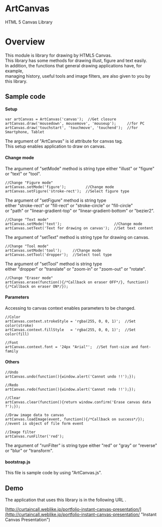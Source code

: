 ArtCanvas
=========

HTML 5 Canvas Library

# Overview
  
This module is library for drawing by HTML5 Canvas.  
This library has some methods for drawing illust, figure and text easily.  
In addition, the functions that general drawing applications have, for example,  
managing history, useful tools and image filters, are also given to you by this library.  
  
## Sample code
  
#### Setup
  
    var artCanvas = ArtCanvas('canvas');  //Get closure
    artCanvas.draw('mousedown', mousemove', 'mouseup');     //for PC
    artCanvas.draw('touchstart', 'touchmove', 'touchend');  //for Smartphone, Tablet
  
The argument of "ArtCanvas" is id attribute for canvas tag.  
This setup enables application to draw on canvas.  
  
#### Change mode
  
The argument of "setMode" method is string type either "illust" or "figure" or "text" or "tool".
  
    //Change "Figure mode"
    artCanvas.setMode('figure');         //Change mode
    artCanvas.setFigure('stroke-rect');  //Select figure type
  
The argument of "setFigure" method is string type  
either "stroke-rect" or "fill-rect" or "stroke-circle" or "fill-circle"  
or "path" or "linear-gradient-top" or "linear-gradient-bottom" or "bezier2".  
  
    //Change "Text mode"
    artCanvas.setMode('text');                        //Change mode
    artCanvas.setText('Text for drawing on canvas');  //Set text content
  
The argument of "setText" method is string type for drawing on canvas.  
  
    //Change "Tool mode"
    artCanvas.setMode('tool');     //Change mode
    artCanvas.setTool('dropper');  //Select tool type
  
The argument of "setTool" method is string type  
either "dropper" or "translate" or "zoom-in" or "zoom-out" or "rotate".  
  
    //Change "Eraser mode"
    artCanvas.erase(function(){/*Callback on eraser OFF*/}, function(){/*Callback on eraser ON*/});
  
#### Parameters
  
Accessing to canvas context enables parameters to be changed.
  
    //Color
    artCanvas.context.strokeStyle = 'rgba(255, 0, 0, 1)';  //Set color(stroke)
    artCanvas.context.fillStyle   = 'rgba(255, 0, 0, 1)';  //Set color(fill)
  
    //Font
    artCanvas.context.font = '24px "Arial"';  //Set font-size and font-family
  
#### Others
  
    //Undo
    artCanvas.undo(function(){window.alert('Cannot undo !!');});
  
    //Redo
    artCanvas.redo(function(){window.alert('Cannot redo !!');});
  
    //Clear
    artCanvas.clear(function(){return window.confirm('Erase canvas data ?');});
  
    //Draw image data to canvas
    artCanvas.loadImage(event, function(){/*Callback on success*/});  //event is object of file form event
  
    //Image filter
    artCanvas.runFilter('red');
  
The argument of "runFilter" is string type either "red" or "gray" or "reverse" or "blur" or "transform".  
  
#### bootstrap.js
  
This file is sample code by using "ArtCanvas.js".  
  
## Demo
  
The application that uses this library is in the following URL .  
  
[http://curtaincall.weblike.jp/portfolio-instant-canvas-presentation/](http://curtaincall.weblike.jp/portfolio-instant-canvas-presentation/ "Instant Canvas Presentation")  
  
